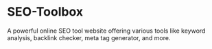 # SEO-Toolbox
A powerful online SEO tool website offering various tools like keyword analysis, backlink checker, meta tag generator, and more.
